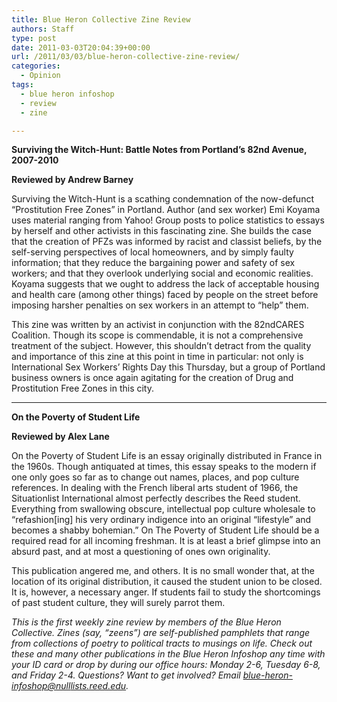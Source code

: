 ```yaml
---
title: Blue Heron Collective Zine Review
authors: Staff
type: post
date: 2011-03-03T20:04:39+00:00
url: /2011/03/03/blue-heron-collective-zine-review/
categories:
  - Opinion
tags:
  - blue heron infoshop
  - review
  - zine

---
```

**Surviving the Witch-Hunt: Battle Notes from Portland’s 82nd Avenue, 2007-2010**
  
**Reviewed by Andrew Barney** 

Surviving the Witch-Hunt is a scathing condemnation of the now-defunct “Prostitution Free Zones” in Portland. Author (and sex worker) Emi Koyama uses material ranging from Yahoo! Group posts to police statistics to essays by herself and other activists in this fascinating zine. She builds the case that the creation of PFZs was informed by racist and classist beliefs, by the self-serving perspectives of local homeowners, and by simply faulty information; that they reduce the bargaining power and safety of sex workers; and that they overlook underlying social and economic realities. Koyama suggests that we ought to address the lack of acceptable housing and health care (among other things) faced by people on the street before imposing harsher penalties on sex workers in an attempt to “help” them.

This zine was written by an activist in conjunction with the 82ndCARES Coalition. Though its scope is commendable, it is not a comprehensive treatment of the subject. However, this shouldn’t detract from the quality and importance of this zine at this point in time in particular: not only is International Sex Workers’ Rights Day this Thursday, but a group of Portland business owners is once again agitating for the creation of Drug and Prostitution Free Zones in this city.

 ****

**On the Poverty of Student Life**
  
**Reviewed by Alex Lane**

On the Poverty of Student Life is an essay originally distributed in France in the 1960s. Though antiquated at times, this essay speaks to the modern if one only goes so far as to change out names, places, and pop culture references. In dealing with the French liberal arts student of 1966, the Situationlist International almost perfectly describes the Reed student. Everything from swallowing obscure, intellectual pop culture wholesale to “refashion[ing] his very ordinary indigence into an original “lifestyle” and becomes a shabby bohemian.” On The Poverty of Student Life should be a required read for all incoming freshman. It is at least a brief glimpse into an absurd past, and at most a questioning of ones own originality.

This publication angered me, and others. It is no small wonder that, at the location of its original distribution, it caused the student union to be closed. It is, however, a necessary anger. If students fail to study the shortcomings of past student culture, they will surely parrot them.

_This is the first weekly zine review by members of the Blue Heron Collective. Zines (say, “zeens”) are self-published pamphlets that range from collections of poetry to political tracts to musings on life. Check out these and many other publications in the Blue Heron Infoshop any time with your ID card or drop by during our office hours: Monday 2-6, Tuesday 6-8, and Friday 2-4. Questions? Want to get involved? Email [&#x62;&#x6c;&#x75;&#x65;&#x2d;&#x68;&#x65;&#x72;&#x6f;&#x6e;&#x2d;&#x69;&#x6e;&#x66;&#x6f;&#x73;&#x68;&#x6f;&#x70;&#x40;<span class="oe_displaynone">null</span>&#x6c;&#x69;&#x73;&#x74;&#x73;&#x2e;&#x72;&#x65;&#x65;&#x64;&#x2e;&#x65;&#x64;&#x75;][1]._

 [1]: mailto:&#x62;&#x6c;&#x75;&#x65;&#x2d;&#x68;&#x65;&#x72;&#x6f;&#x6e;&#x2d;&#x69;&#x6e;&#x66;&#x6f;&#x73;&#x68;&#x6f;&#x70;&#x40;&#x6c;&#x69;&#x73;&#x74;&#x73;&#x2e;&#x72;&#x65;&#x65;&#x64;&#x2e;&#x65;&#x64;&#x75;